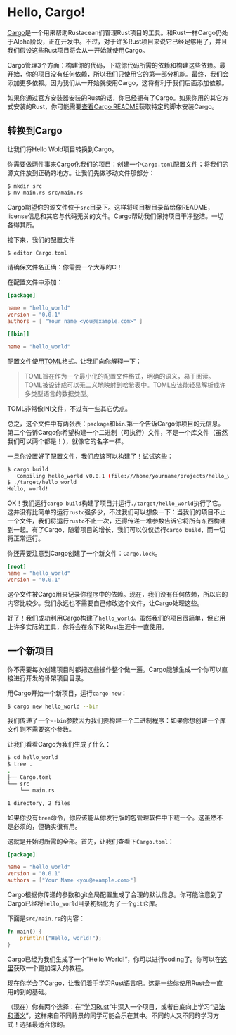 # Hello, Cargo!
[Cargo](http://crates.io/)是一个用来帮助Rustacean们管理Rust项目的工具。和Rust一样Cargo仍处于Alpha阶段，正在开发中。不过，对于许多Rust项目来说它已经足够用了，并且我们假设这些Rust项目将会从一开始就使用Cargo。

Cargo管理3个方面：构建你的代码，下载你代码所需的依赖和构建这些依赖。最开始，你的项目没有任何依赖，所以我们只使用它的第一部分机能。最终，我们会添加更多依赖。因为我们从一开始就使用Cargo，这将有利于我们后面添加依赖。

如果你通过官方安装器安装的Rust的话，你已经拥有了Cargo。如果你用的其它方式安装的Rust，你可能需要[查看Cargo README](https://github.com/rust-lang/cargo#installing-cargo-from-nightlies)获取特定的脚本安装Cargo。

## 转换到Cargo
让我们将Hello Wold项目转换到Cargo。

你需要做两件事来Cargo化我们的项目：创建一个`Cargo.toml`配置文件；将我们的源文件放到正确的地方。让我们先做移动文件那部分：

```bash
$ mkdir src
$ mv main.rs src/main.rs
```

Cargo期望你的源文件位于`src`目录下。这样将项目根目录留给像README，license信息和其它与代码无关的文件。Cargo帮助我们保持项目干净整洁。一切各得其所。

接下来，我们的配置文件

```bash
$ editor Cargo.toml
```

请确保文件名正确：你需要一个大写的C！

在配置文件中添加：

```toml
[package]

name = "hello_world"
version = "0.0.1"
authors = [ "Your name <you@example.com>" ]

[[bin]]

name = "hello_world"
```

配置文件使用[TOML](https://github.com/toml-lang/toml)格式。让我们向你解释一下：

> TOML旨在作为一个最小化的配置文件格式，明确的语义，易于阅读。TOML被设计成可以无二义地映射到哈希表中。TOML应该能轻易解析成许多类型语言的数据类型。


TOML非常像INI文件，不过有一些其它优点。

总之，这个文件中有两张表：`package`和`bin`.第一个告诉Cargo你项目的元信息。第二个告诉Cargo你希望构建一个二进制（可执行）文件，不是一个库文件（虽然我们可以两个都是！），就像它的名字一样。

一旦你设置好了配置文件，我们应该可以构建了！试试这些：

```bash
$ cargo build
   Compiling hello_world v0.0.1 (file:///home/yourname/projects/hello_world)
$ ./target/hello_world
Hello, world!
```

OK！我们运行`cargo build`构建了项目并运行`./target/hello_world`执行了它。这并没有比简单的运行`rustc`强多少，不过我们可以想象一下：当我们的项目不止一个文件，我们将运行`rustc`不止一次，还得传递一堆参数告诉它将所有东西构建到一起。有了Cargo，随着项目的增长，我们可以仅仅运行`cargo build`，而一切将正常运行。

你还需要注意到Cargo创建了一个新文件：`Cargo.lock`。

```toml
[root]
name = "hello_world"
version = "0.0.1"
```

这个文件被Cargo用来记录你程序中的依赖。现在，我们没有任何依赖，所以它的内容比较少。我们永远也不需要自己修改这个文件，让Cargo处理这些。

好了！我们成功利用Cargo构建了`hello_world`。虽然我们的项目很简单，但它用上许多实际的工具，你将会在余下的Rust生涯中一直使用。

## 一个新项目
你不需要每次创建项目时都把这些操作整个做一遍。Cargo能够生成一个你可以直接进行开发的骨架项目目录。

用Cargo开始一个新项目，运行`cargo new`：

```bash
$ cargo new hello_world --bin
```

我们传递了一个`--bin`参数因为我们要构建一个二进制程序：如果你想创建一个库文件则不需要这个参数。

让我们看看Cargo为我们生成了什么：

```bash
$ cd hello_world
$ tree .
.
├── Cargo.toml
└── src
    └── main.rs

1 directory, 2 files
```

如果你没有`tree`命令，你应该能从你发行版的包管理软件中下载一个。这虽然不是必须的，但确实很有用。

这就是开始时所需的全部。首先，让我们查看下`Cargo.toml`：

```toml
[package]

name = "hello_world"
version = "0.0.1"
authors = ["Your Name <you@example.com>"]
```

Cargo根据你传递的参数和git全局配置生成了合理的默认信息。你可能注意到了Cargo已经将`hello_world`目录初始化为了一个`git`仓库。

下面是`src/main.rs`的内容：

```rust
fn main() {
    println!("Hello, world!");
}
```

Cargo已经为我们生成了一个”Hello World!“，你可以进行coding了。你可以在[这里](http://doc.crates.io/guide.html)获取一个更加深入的教程。

现在你学会了Cargo，让我们着手学习Rust语言吧。这是一些你使用Rust会一直用的到的基础。

（现在）你有两个选择：在“[学习Rust](http://doc.rust-lang.org/nightly/book/learn-rust.html)”中深入一个项目，或者自底向上学习“[语法和语义](http://doc.rust-lang.org/nightly/book/syntax-and-semantics.html)”，这样来自不同背景的同学可能会乐在其中。不同的人又不同的学习方式！选择最适合你的。

